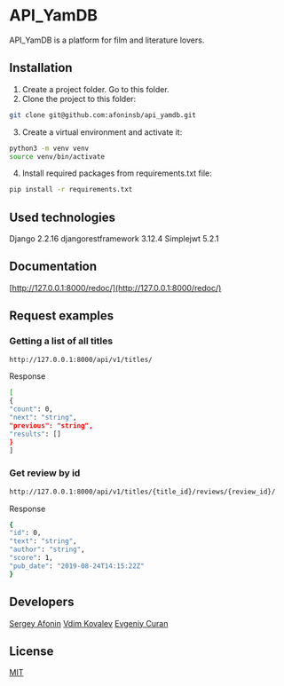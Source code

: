 # API_YamDB
API_YamDB is a platform for film and literature lovers.

## Installation
1. Create a project folder. Go to this folder.
2. Clone the project to this folder:
```bash
git clone git@github.com:afoninsb/api_yamdb.git
```
3. Create a virtual environment and activate it:
```bash
python3 -m venv venv
source venv/bin/activate
```
4. Install required packages from requirements.txt file:
```bash
pip install -r requirements.txt
```

## Used technologies
Django 2.2.16
djangorestframework 3.12.4
Simplejwt 5.2.1

## Documentation
[http://127.0.0.1:8000/redoc/](http://127.0.0.1:8000/redoc/)

## Request examples
### Getting a list of all titles
```bash
http://127.0.0.1:8000/api/v1/titles/
```
Response
```bash
[
{
"count": 0,
"next": "string",
"previous": "string",
"results": []
}
]
```
### Get review by id
```bash
http://127.0.0.1:8000/api/v1/titles/{title_id}/reviews/{review_id}/
```
Response
```bash
{
"id": 0,
"text": "string",
"author": "string",
"score": 1,
"pub_date": "2019-08-24T14:15:22Z"
}
```

## Developers
[Sergey Afonin](https://github.com/afoninsb)
[Vdim Kovalev](https://github.com/Parker-ink)
[Evgeniy Curan](https://github.com/tsurik1)

## License
[MIT](https://choosealicense.com/licenses/mit/)
